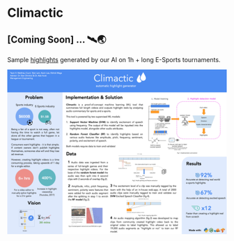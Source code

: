# Climactic

## [Coming Soon] ... 🛰🌏
Sample [highlights](https://www.youtube.com/watch?v=gWqiqfGBLKc&feature=youtu.be&fbclid=IwAR3F82wbDMzWd9uUpctyKKEJGCDUViWLXEST4mF6dngfYeW0tZWLxq3f_C4) generated by our AI on 1h + long E-Sports tournaments.

<p align="center">
  <img width="700", src="datastore/images/poster.png">
</p>
